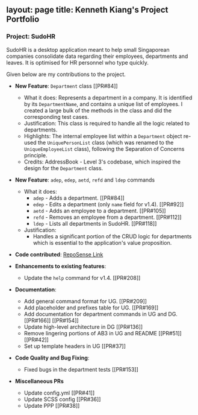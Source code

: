 layout: page
title: Kenneth Kiang's Project Portfolio
---

### Project: SudoHR

SudoHR is a desktop application meant to help small Singaporean companies consolidate
data regarding their employees, departments and leaves. It is optimised for HR personnel
who type quickly.

Given below are my contributions to the project.

* **New Feature**: `Department` class [[PR#84]]
  * What it does: Represents a department in a company. It is identified by its `DepartmentName`,
  and contains a unique list of employees. I created a large bulk of the methods in the class and
  did the corresponding test cases.
  * Justification: This class is required to handle all the logic related to departments.
  * Highlights: The internal employee list within a `Department` object re-used the
  `UniquePersonList` class (which was renamed to the `UniqueEmployeeList` class), following the
  Separation of Concerns principle.
  * Credits: AddressBook - Level 3's codebase, which inspired the design for the `Department` class.

* **New Feature**: `adep`, `edep`, `aetd`, `refd` and `ldep` commands
  * What it does:
    * `adep` - Adds a department. [[PR#84]]
    * `edep` - Edits a department (only `name` field for v1.4). [[PR#92]]
    * `aetd` - Adds an employee to a department. [[PR#105]]
    * `refd` - Removes an employee from a department. [[PR#112]]
    * `ldep` - Lists all departments in SudoHR. [[PR#118]]
  * Justification:
    * Handles a significant portion of the CRUD logic for departments which is essential to the application's
    value proposition.

* **Code contributed**: [RepoSense Link](https://nus-cs2103-ay2223s2.github.io/tp-dashboard/?search=&sort=groupTitle&sortWithin=title&timeframe=commit&mergegroup=&groupSelect=groupByRepos&breakdown=true&checkedFileTypes=docs~functional-code~test-code~other&since=2023-02-17&tabOpen=true&tabType=authorship&tabAuthor=kennethk-1201&tabRepo=AY2223S2-CS2103T-T17-2%2Ftp%5Bmaster%5D&authorshipIsMergeGroup=false&authorshipFileTypes=docs~functional-code~test-code~other&authorshipIsBinaryFileTypeChecked=false&authorshipIsIgnoredFilesChecked=false)

* **Enhancements to existing features**:
  * Update the `help` command for v1.4. [[PR#208]]

* **Documentation**:
  * Add general command format for UG. [[PR#209]]
  * Add placeholder and prefixes table for UG. [[PR#169]]
  * Add documentation for department commands in UG and DG. [[PR#166]] [[PR#154]]
  * Update high-level architecture in DG [[PR#136]]
  * Remove lingering portions of AB3 in UG and README [[PR#51]] [[PR#42]]
  * Set up template headers in UG [[PR#37]]

* **Code Quality and Bug Fixing**:
  * Fixed bugs in the department tests [[PR#153]]

* **Miscellaneous PRs**
  * Update config.yml [[PR#41]]
  * Update SCSS config [[PR#36]]
  * Update PPP [[PR#38]]
